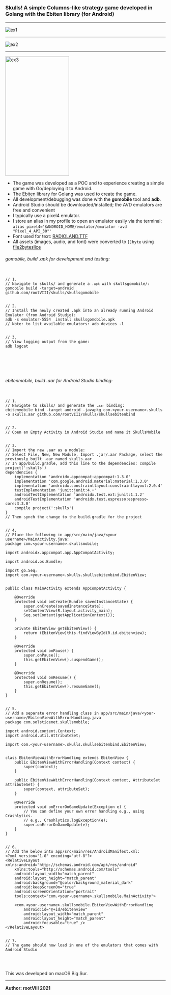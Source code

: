 ### Skulls! A simple Columns-like strategy game developed in Golang with the Ebiten library (for Android)

<hr>
<img src="https://images2.imgbox.com/a6/ab/4hlQKK3q_o.png" alt="ex1"/>
<hr>
<img src="https://images2.imgbox.com/5f/91/zXqDD7WR_o.png" alt="ex2"/>
<hr>
<img src="https://images2.imgbox.com/29/05/plTeQpBm_o.jpg" alt="ex3" width="200" height="375" />


<ul>
  <li>
    The game was developed as a POC and to experience creating a simple game with Go/deploying it to Android.
  </li>
  <li>
     The <a href="https://ebiten.org/" target="_blank">Ebiten</a> library for Golang was used to create the game.
  </li>
  <li>
    All development/debugging was done with the <b>gomobile</b> tool and <b>adb</b>.
  </li>
  <li>
    Android Studio should be downloaded/installed; the AVD emulators are free and convenient
  </li>
  <li>
    I typically use a pixel4 emulator.
  </li>
  <li>
    I store an alias in my profile to open an emulator easily via the terminal: <code>alias pixel4='$ANDROID_HOME/emulator/emulator -avd "Pixel_4_API_30"'</code>
  </li>
  <li>
    Font used for text: <a href="https://www.dafont.com/radioland.font">RADIOLAND.TTF</a> 
  </li>
  <li>
    All assets (images, audio, and font) were converted to <code>[]byte</code> using <a href="https://github.com/hajimehoshi/file2byteslice">file2byteslice</a>
  </li>
</ul>

###### gomobile, build .apk for development and testing:

<pre>
  <code>
// 1.
// Navigate to skulls/ and generate a <code>.apk</code> with skullsgomobile/:
gomobile build -target=android github.com/rootVIII/skulls/skullsgomobile


// 2.
// Install the newly created .apk into an already running Android Emulator (from Android Studio):
adb -s emulator-5554  install skullsgomobile.apk
// Note: to list available emulators: adb devices -l


// 3. 
// View logging output from the game:
adb logcat


  </code>
</pre>
<br>

###### ebitenmobile, build .aar for Android Studio binding:

<pre>
  <code>
// 1.
// Navigate to skulls/ and generate the <code>.aar</code> binding:
ebitenmobile bind -target android -javapkg com.&lt;your-username&gt;.skulls -o skulls.aar github.com/rootVIII/skulls/skullsebitenbind


// 2.
// Open an Empty Activity in Android Studio and name it SkullsMobile


// 3.
// Import the new .aar as a module:
// Select File, New, New Module, Import .jar/.aar Package, select the previously built .aar named skulls.aar
// In app/build.gradle, add this line to the dependencies: compile project(':skulls')
dependencies {
    implementation 'androidx.appcompat:appcompat:1.3.0'
    implementation 'com.google.android.material:material:1.3.0'
    implementation 'androidx.constraintlayout:constraintlayout:2.0.4'
    testImplementation 'junit:junit:4.+'
    androidTestImplementation 'androidx.test.ext:junit:1.1.2'
    androidTestImplementation 'androidx.test.espresso:espresso-core:3.3.0'
    compile project(':skulls')
}
// Then synch the change to the build.gradle for the project


// 4.
// Place the following in app/src/main/java/&lt;your username&gt;/MainActivity.java:
package com.&lt;your-username&gt;.skullsmobile;

import androidx.appcompat.app.AppCompatActivity;

import android.os.Bundle;

import go.Seq;
import com.&lt;your-username&gt;.skulls.skullsebitenbind.EbitenView;


public class MainActivity extends AppCompatActivity {

    @Override
    protected void onCreate(Bundle savedInstanceState) {
        super.onCreate(savedInstanceState);
        setContentView(R.layout.activity_main);
        Seq.setContext(getApplicationContext());
    }

    private EbitenView getEbitenView() {
        return (EbitenView)this.findViewById(R.id.ebitenview);
    }

    @Override
    protected void onPause() {
        super.onPause();
        this.getEbitenView().suspendGame();
    }

    @Override
    protected void onResume() {
        super.onResume();
        this.getEbitenView().resumeGame();
    }
}


// 5.
// Add a separate error handling class in app/src/main/java/&lt;your-username&gt;/EbitenViewWithErrorHandling.java
package com.solsticenet.skullsmobile;

import android.content.Context;
import android.util.AttributeSet;

import com.&lt;your-username&gt;.skulls.skullsebitenbind.EbitenView;


class EbitenViewWithErrorHandling extends EbitenView {
    public EbitenViewWithErrorHandling(Context context) {
        super(context);
    }

    public EbitenViewWithErrorHandling(Context context, AttributeSet attributeSet) {
        super(context, attributeSet);
    }

    @Override
    protected void onErrorOnGameUpdate(Exception e) {
        // You can define your own error handling e.g., using Crashlytics.
        // e.g., Crashlytics.logException(e);
        super.onErrorOnGameUpdate(e);
    }
}


// 6.
// Add the below into app/src/main/res/AndroidManifest.xml:
&lt;?xml version="1.0" encoding="utf-8"?&gt;
&lt;RelativeLayout xmlns:android="http://schemas.android.com/apk/res/android"
    xmlns:tools="http://schemas.android.com/tools"
    android:layout_width="match_parent"
    android:layout_height="match_parent"
    android:background="@color/background_material_dark"
    android:keepScreenOn="true"
    android:screenOrientation="portrait"
    tools:context="com.&lt;your-username&gt;.skullsmobile.MainActivity"&gt;

    &lt;com.&lt;your-username&gt;.skullsmobile.EbitenViewWithErrorHandling
        android:id="@+id/ebitenview"
        android:layout_width="match_parent"
        android:layout_height="match_parent"
        android:focusable="true" /&gt;
&lt;/RelativeLayout&gt;


// 7.
// The game should now load in one of the emulators that comes with Android Studio
  </code>
</pre>

<br>

This was developed on macOS Big Sur.
<hr>
<b>Author: rootVIII  2021</b>
<br><br>
